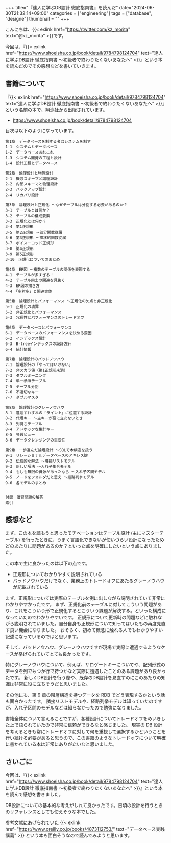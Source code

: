 +++
title="『達人に学ぶDB設計 徹底指南書』を読んだ"
date="2024-06-30T21:32:14+09:00"
categories = ["engineering"]
tags = ["database", "designe"]
thumbnail = ""
+++

こんにちは、{{< exlink href="https://twitter.com/kz_morita" text="@kz_morita" >}}です。

今回は、『{{< exlink href="https://www.shoeisha.co.jp/book/detail/9784798124704" text="達人に学ぶDB設計 徹底指南書 ～初級者で終わりたくないあなたへ" >}}』という本を読んだのでその感想などを書いていきます。

## 書籍について

『{{< exlink href="https://www.shoeisha.co.jp/book/detail/9784798124704" text="達人に学ぶDB設計 徹底指南書 ～初級者で終わりたくないあなたへ" >}}』という名前の本で、翔泳社から出版されています。

- https://www.shoeisha.co.jp/book/detail/9784798124704


目次は以下のようになっています。

```
第1章　データベースを制する者はシステムを制す
1-1　システムとデータベース
1-2　データベースあれこれ
1-3　システム開発の工程と設計
1-4　設計工程とデータベース

第2章　論理設計と物理設計
2-1　概念スキーマと論理設計
2-2　内部スキーマと物理設計
2-3　バックアップ設計
2-4　リカバリ設計

第3章　論理設計と正規化 ～なぜテーブルは分割する必要があるのか？
3-1　テーブルとは何か？
3-2　テーブルの構成要素
3-3　正規化とは何か？
3-4　第1正規形
3-5　第2正規形 ～部分関数従属
3-6　第3正規形 ～推移的関数従属
3-7　ボイス－コッド正規形
3-8　第4正規形
3-9　第5正規形
3-10　正規化についてのまとめ

第4章　ER図 ～複数のテーブルの関係を表現する
4-1　テーブルが多すぎる！
4-2　テーブル同士の関連を見抜く
4-3　ER図の描き方
4-4　「多対多」と関連実体

第5章　論理設計とパフォーマンス ～正規化の欠点と非正規化
5-1　正規化の功罪
5-2　非正規化とパフォーマンス
5-3　冗長性とパフォーマンスのトレードオフ

第6章　データベースとパフォーマンス
6-1　データベースのパフォーマンスを決める要因
6-2　インデックス設計
6-3　B-treeインデックスの設計方針
6-4　統計情報

第7章　論理設計のバッドノウハウ
7-1　論理設計の「やってはいけない」
7-2　非スカラ値（第1正規形未満）
7-3　ダブルミーニング
7-4　単一参照テーブル
7-5　テーブル分割
7-6　不適切なキー
7-7　ダブルマスタ

第8章　論理設計のグレーノウハウ
8-1　違法すれすれの「ライン上」に位置する設計
8-2　代理キー ～主キーが役に立たないとき
8-3　列持ちテーブル
8-4　アドホックな集計キー
8-5　多段ビュー
8-6　データクレンジングの重要性

第9章　一歩進んだ論理設計 ～SQLで木構造を扱う
9-1　リレーショナルデータベースのアキレス腱
9-2　伝統的な解法 ～隣接リストモデル
9-3　新しい解法 ～入れ子集合モデル
9-4　もしも無限の資源があったなら ～入れ子区間モデル
9-5　ノードをフォルダだと思え ～経路列挙モデル
9-6　各モデルのまとめ


付録　演習問題の解答
索引
```

## 感想など

まず、この本を読もうと思ったモチベーションはテーブル設計 (主にマスターテーブル) を行ったときに、うまく言語化できないが使いづらい設計になったためどのあたりに問題があるのか？といった点を明確にしたいという点にありました。

この本で主に良かったのは以下の点です。

- 正規形についてわかりやすく説明されている
- バッドノウハウだけでなく、業務上のトレードオフにあたるグレーノウハウが記載されている


まず、正規形については実際のテーブルを例に出しながら説明されていて非常にわかりやすかったです。
まず、正規化前のテーブルに対してこういう問題があり、これをこういう形で正規化するとこういう課題が解決する。といった構成になっていたのでわかりやすいです。
正規形について更新時の問題などに触れながら説明されていました。自分自身も正規形について知ってはいたもの再度見直す良い機会になりました。
おそらく、初めて概念に触れる人でもわかりやすい記述になっているのではと思います。


そして、バッドノウハウ、グレーノウハウですが現場で実際に遭遇するようなケースが挙げられていてとても良かったです。

特にグレーノウハウについて、例えば、サロゲートキーについてや、配列形式のデータを列でもつか行で持つかなど実際に遭遇したことのある課題があり良かったです。
新しくDB設計を行う際や、既存のDB設計を見直すのにこのあたりの知識は非常に役に立ちそうだと思いました。


その他にも、第 9 章の階層構造を持つデータを RDB でどう表現するかという話も面白かったです。
隣接リストモデルや、経路列挙モデルは知っていたのですが、入れ子区間のモデルなどは知らなかったので勉強になりました。


書籍全体について言えることですが、各種設計についてトレードオフをめいきした上で語られていたので非常に信頼ができるなと感じました。
現実の DB 設計を考えるときも常にトレードオフに対して何を重視して選択するかということを行い続ける必要があると思うので、この書籍のようなトレードオフについて明確に書かれている本は非常にありがたいなと思いました。

## さいごに

今回は、『{{< exlink href="https://www.shoeisha.co.jp/book/detail/9784798124704" text="達人に学ぶDB設計 徹底指南書 ～初級者で終わりたくないあなたへ" >}}』という本を読んで感想を書きました。

DB設計についての基本的な考えがしれて良かったです。日頃の設計を行うときのリファレンスとしても使えそうな本でした。

参考文献にあげられていた {{< exlink href="https://www.oreilly.co.jp/books/4873112753/" text="データベース実践講義" >}} という本も面白そうなので読んでみようと思います。

